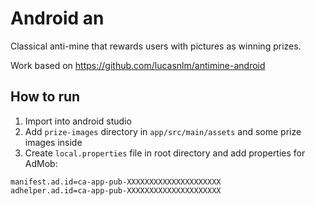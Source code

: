 # Android an
Classical anti-mine that rewards users with pictures as winning prizes.

Work based on https://github.com/lucasnlm/antimine-android

## How to run

1. Import into android studio
2. Add `prize-images` directory in `app/src/main/assets` and some prize images inside
3. Create `local.properties` file in root directory and add properties for AdMob:

```properties
manifest.ad.id=ca-app-pub-XXXXXXXXXXXXXXXXXXXXX
adhelper.ad.id=ca-app-pub-XXXXXXXXXXXXXXXXXXXXX
